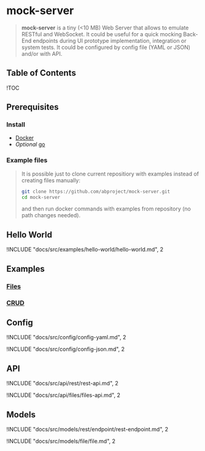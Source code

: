 # mock-server

> **mock-server** is a tiny (<10 MB) Web Server that allows to emulate RESTful and WebSocket.
> It could be useful for a quick mocking Back-End endpoints during UI prototype implementation, integration or system tests.
> It could be configured by config file (YAML or JSON) and/or with API.

## Table of Contents

!TOC

## Prerequisites

### Install

- [Docker](https://docs.docker.com/install/)
- _Optional_ [go](https://golang.org/doc/install)

### Example files

> It is possible just to clone current repositiory with examples instead of creating files manually:
>
> ```bash
> git clone https://github.com/abproject/mock-server.git
> cd mock-server
> ```
>
> and then run docker commands with examples from repository (no path changes needed).

## Hello World

!INCLUDE "docs/src/examples/hello-world/hello-world.md", 2

## Examples

### [Files](docs/FILES_EXAMPLE.md)

### [CRUD](docs/CRUD_EXAMPLE.md)

## Config

!INCLUDE "docs/src/config/config-yaml.md", 2

!INCLUDE "docs/src/config/config-json.md", 2

## API

!INCLUDE "docs/src/api/rest/rest-api.md", 2

!INCLUDE "docs/src/api/files/files-api.md", 2

## Models

!INCLUDE "docs/src/models/rest/endpoint/rest-endpoint.md", 2

!INCLUDE "docs/src/models/file/file.md", 2
